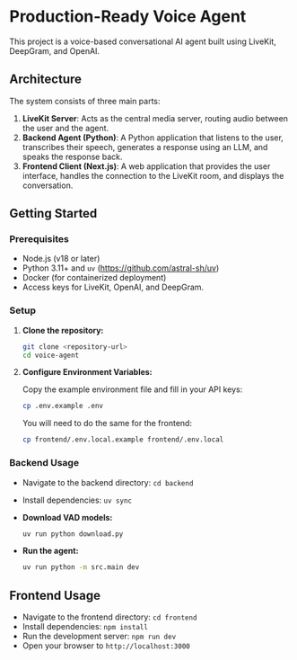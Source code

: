 # Production-Ready Voice Agent

This project is a voice-based conversational AI agent built using LiveKit, DeepGram, and OpenAI.

## Architecture

The system consists of three main parts:

1.  **LiveKit Server**: Acts as the central media server, routing audio between the user and the agent.
2.  **Backend Agent (Python)**: A Python application that listens to the user, transcribes their speech, generates a response using an LLM, and speaks the response back.
3.  **Frontend Client (Next.js)**: A web application that provides the user interface, handles the connection to the LiveKit room, and displays the conversation.

## Getting Started

### Prerequisites

- Node.js (v18 or later)
- Python 3.11+ and `uv` (https://github.com/astral-sh/uv)
- Docker (for containerized deployment)
- Access keys for LiveKit, OpenAI, and DeepGram.

### Setup

1.  **Clone the repository:**
    ```bash
    git clone <repository-url>
    cd voice-agent
    ```

2.  **Configure Environment Variables:**

    Copy the example environment file and fill in your API keys:

    ```bash
    cp .env.example .env
    ```

    You will need to do the same for the frontend:

    ```bash
    cp frontend/.env.local.example frontend/.env.local
    ```

### Backend Usage

- Navigate to the backend directory: `cd backend`
- Install dependencies: `uv sync`

- **Download VAD models:**
  ```bash
  uv run python download.py
  ```

- **Run the agent:**
  ```bash
  uv run python -m src.main dev
  ```

## Frontend Usage

- Navigate to the frontend directory: `cd frontend`
- Install dependencies: `npm install`
- Run the development server: `npm run dev`
- Open your browser to `http://localhost:3000`